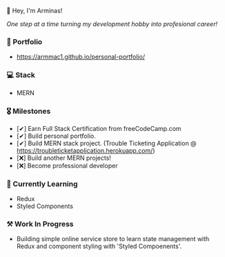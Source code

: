 👋 Hey, I'm Arminas!

*One step at a time turning my development hobby into profesional career!*

### 💼 Portfolio
- https://armmac1.github.io/personal-portfolio/

### 💻 Stack 
- MERN

### 🎖 Milestones
  
  - [✔] Earn Full Stack Certification from freeCodeCamp.com
  - [✔] Build personal portfolio.
  - [✔] Build MERN stack project. (Trouble Ticketing Application @ https://troubleticketapplication.herokuapp.com/)
  - [❌] Build another MERN projects!
  - [❌] Become professional developer

### 🌱 Currently Learning
- Redux
- Styled Components

### ⚒ Work In Progress
- Building simple online service store to learn state management with Redux and component styling with 'Styled Compoenents'.
